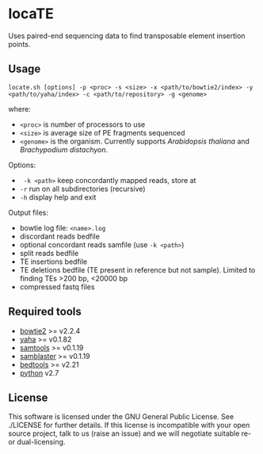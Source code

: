 locaTE
======

Uses paired-end sequencing data to find transposable element insertion points.

Usage
-----

```
locate.sh [options] -p <proc> -s <size> -x <path/to/bowtie2/index> -y <path/to/yaha/index> -c <path/to/repository> -g <genome>
```

where:
  * `<proc>` is number of processors to use
  * `<size>` is average size of PE fragments sequenced
  * `<genome>` is the organism. Currently supports *Arabidopsis thaliana* and *Brachypodium distachyon*.

Options:

  * ` -k <path>` keep concordantly mapped reads, store at <path>  
  * `-r` run on all subdirectories (recursive)
  * `-h` display help and exit

Output files:
  * bowtie log file: `<name>.log`
  * discordant reads bedfile
  * optional concordant reads samfile (use `-k <path>`)
  * split reads bedfile
  * TE insertions bedfile
  * TE deletions bedfile (TE present in reference but not sample). Limited to finding TEs >200 bp, <20000 bp
  * compressed fastq files

Required tools
--------------

* [bowtie2](http://bowtie-bio.sourceforge.net/bowtie2/index.shtml) >= v2.2.4
* [yaha](http://faculty.virginia.edu/irahall/yaha/) >= v0.1.82
* [samtools](http://samtools.sourceforge.net) >= v0.1.19
* [samblaster](https://github.com/GregoryFaust/samblaster) >= v0.1.19
* [bedtools](http://bedtools.readthedocs.org/en/latest/) >= v2.21
* [python](https://www.python.org) v2.7

License
-------

This software is licensed under the GNU General Public License. See ./LICENSE
for further details. If this license is incompatible with your open source
project, talk to us (raise an issue) and we will negotiate suitable re- or
dual-licensing.
